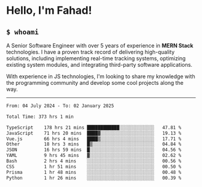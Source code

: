 <h1>Hello, I'm Fahad!</h1>

<h2><code>$ whoami</code></h2>

A Senior Software Engineer with over 5 years of experience in **MERN Stack** technologies. I have a proven track record of delivering high-quality solutions, including implementing real-time tracking systems, optimizing existing system modules, and integrating third-party software applications.

With experience in JS technologies, I'm looking to share my knowledge with the programming community and develop some cool projects along the way.

---

<!--START_SECTION:waka-->

```txt
From: 04 July 2024 - To: 02 January 2025

Total Time: 373 hrs 1 min

TypeScript    178 hrs 21 mins ████████████░░░░░░░░░░░░░   47.81 %
JavaScript    71 hrs 20 mins  ████▓░░░░░░░░░░░░░░░░░░░░   19.13 %
Vue.js        66 hrs 4 mins   ████▒░░░░░░░░░░░░░░░░░░░░   17.71 %
Other         18 hrs 3 mins   █▒░░░░░░░░░░░░░░░░░░░░░░░   04.84 %
JSON          16 hrs 59 mins  █░░░░░░░░░░░░░░░░░░░░░░░░   04.56 %
YAML          9 hrs 45 mins   ▓░░░░░░░░░░░░░░░░░░░░░░░░   02.62 %
Bash          2 hrs 4 mins    ░░░░░░░░░░░░░░░░░░░░░░░░░   00.56 %
CSS           1 hr 51 mins    ░░░░░░░░░░░░░░░░░░░░░░░░░   00.50 %
Prisma        1 hr 48 mins    ░░░░░░░░░░░░░░░░░░░░░░░░░   00.48 %
Python        1 hr 26 mins    ░░░░░░░░░░░░░░░░░░░░░░░░░   00.39 %
```

<!--END_SECTION:waka-->

<!--
**heyFahad/heyFahad** is a ✨ _special_ ✨ repository because its `README.md` (this file) appears on your GitHub profile.

Here are some ideas to get you started:

- 🔭 I’m currently working on ...
- 🌱 I’m currently learning ...
- 👯 I’m looking to collaborate on ...
- 🤔 I’m looking for help with ...
- 💬 Ask me about ...
- 📫 How to reach me: ...
- 😄 Pronouns: ...
- ⚡ Fun fact: ...
-->
